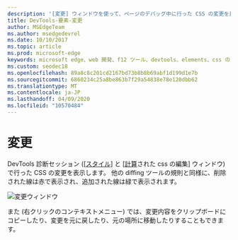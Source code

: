 ```yaml
---
description: '[変更] ウィンドウを使って、ページのデバッグ中に行った CSS の変更を比較します。'
title: DevTools-要素-変更
author: MSEdgeTeam
ms.author: msedgedevrel
ms.date: 10/10/2017
ms.topic: article
ms.prod: microsoft-edge
keywords: microsoft edge、web 開発、f12 ツール、devtools、elements、css の変更、css の相違
ms.custom: seodec18
ms.openlocfilehash: 89a8c8c201cd2167bd73b8b8b69abf1d199d1e7b
ms.sourcegitcommit: 6860234c25a8be863b7f29a54838e78e120dbb62
ms.translationtype: MT
ms.contentlocale: ja-JP
ms.lasthandoff: 04/09/2020
ms.locfileid: "10570484"
---
```

# 変更
DevTools 診断セッション ([[スタイル](./styles.md)] と [[計算](./computed.md)された css の編集] ウィンドウ) で行った CSS の変更を表示します。 他の diffing ツールの規則と同様に、削除された線は赤で表示され、追加された線は緑で表示されます。

![変更ウィンドウ](../media/elements_changes.png)

また (右クリックのコンテキストメニュー) では、変更内容をクリップボードにコピーしたり、変更を元に戻したり、元の場所に移動したりすることもできます。